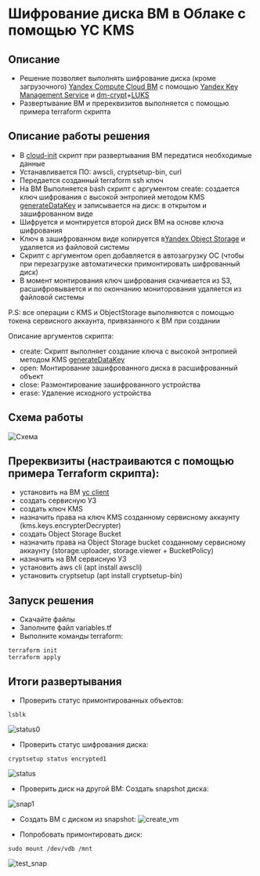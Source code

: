 # Шифрование диска ВМ в Облаке с помощью YC KMS

## Описание
- Решение позволяет выполнять шифрование диска (кроме загрузочного) [Yandex Compute Cloud ВМ](https://cloud.yandex.ru/services/compute) с помощью [Yandex Key Management Service](https://cloud.yandex.ru/services/kms) и [dm-crypt](https://en.wikipedia.org/wiki/Dm-crypt)+[LUKS](https://en.wikipedia.org/wiki/Linux_Unified_Key_Setup)
- Развертывание ВМ и пререквизитов выполняется с помощью примера terraform скрипта 

## Описание работы решения
- В [cloud-init](https://cloud.yandex.ru/docs/compute/concepts/vm-metadata#keys-processed-in-public-images) скрипт при развертывания ВМ передатися необходимые данные
- Устанавливается ПО: awscli, cryptsetup-bin, curl
- Передается созданный terraform ssh ключ
- На ВМ Выполняется bash скрипт с аргументом create: создается ключ шифрования с высокой энтропией методом KMS [generateDataKey](https://cloud.yandex.ru/docs/kms/api-ref/SymmetricCrypto/generateDataKey) и записывается на диск: в открытом и зашифрованном виде 
- Шифруется и монтируется второй диск ВМ на основе ключа шифрования
- Ключ в зашифрованном виде копируется в[Yandex Object Storage](https://cloud.yandex.ru/services/storage) и удаляется из файловой системы
- Скрипт с аргументом open добавляется в автозагрузку ОС (чтобы при перезагрузке автоматически примонтировать шифрованный диск)
- В момент монтирования ключ шифрования скачивается из S3, расшифровывается и по окончанию мониторования удаляется из файловой системы

P.S: все операции с KMS и ObjectStorage выполняются с помощью токена сервисного аккаунта, привязанного к ВМ при создании

Описание аргументов скрипта:
- create: Скрипт выполняет создание ключа с высокой энтропией методом KMS [generateDataKey](https://cloud.yandex.ru/docs/kms/api-ref/SymmetricCrypto/generateDataKey)
- open: Монтирование зашифрованного диска в расшифрованный объект
- close: Размонтирование зашифрованного устройства
- erase: Удаление исходного устройства


## Схема работы
![Схема](https://user-images.githubusercontent.com/85429798/131116794-8dd100e3-c024-4297-a39d-8d1482fc8ead.png)


## Пререквизиты (настраиваются с помощью примера Terraform скрипта):
- установить на ВМ [yc client](https://cloud.yandex.ru/docs/cli/quickstart)
- создать сервисную УЗ
- создать ключ KMS
- назначить права на ключ KMS созданному сервисному аккаунту (kms.keys.encrypterDecrypter)
- создать Object Storage Bucket
- назначить права на Object Storage bucket созданному сервисному аккаунту (storage.uploader, storage.viewer + BucketPolicy)
- назначить на ВМ сервисную УЗ
- установить aws cli (apt install awscli)
- установить cryptsetup (apt install cryptsetup-bin)


## Запуск решения
- Скачайте файлы
- Заполните файл variables.tf
- Выполните команды terraform:

```
terraform init
terraform apply
```
## Итоги развертывания
- Проверить статус примонтированных объектов:

```
lsblk
```

![status0](https://user-images.githubusercontent.com/85429798/131117114-d15f733e-8db8-4bdc-a3bf-082554a4e7cc.jpg)

- Проверить статус шифрования диска:

```
cryptsetup status encrypted1
```
![status](https://user-images.githubusercontent.com/85429798/131117237-bb081d75-3876-4970-9a2c-b52ae4161c55.jpg)

- Проверить диск на другой ВМ: Создать snapshot диска:

![snap1](https://user-images.githubusercontent.com/85429798/131117342-0ef73d39-890b-49c4-888c-7ca43789356f.jpg)

- Создать ВМ с диском из snapshot:
![create_vm](https://user-images.githubusercontent.com/85429798/131117386-e1e9e805-2412-48bd-be9e-41e4ee83eed9.png)

- Попробовать примонтировать диск:

```
sudo mount /dev/vdb /mnt
```
![test_snap](https://user-images.githubusercontent.com/85429798/131117495-c2cc85d4-21c9-4578-9027-907bf6c9d0c2.jpg)



